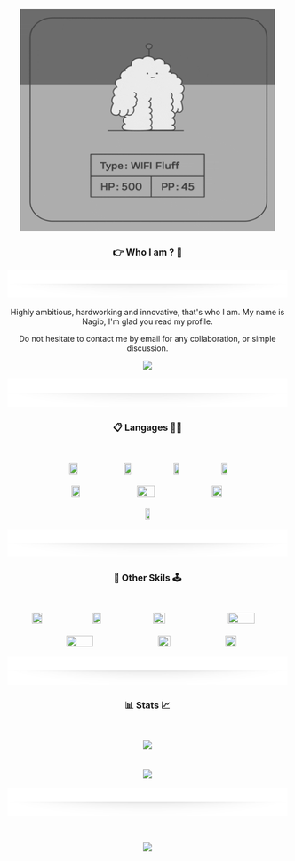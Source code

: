 <!-- Gif-->
<p align="center">
    <kbd>
        <img width="460" height="400" src="./img/hi.gif"/>
    </kbd>
</p>
<!-- Gif end-->

<!--#################################################################-->
<h3 align="center">👉 Who I am  ? 🤏</h3>

<!-- Separator -->
<p align="center"><img width="960" height="50" src="./img/separator.png"/></p>
<!-- Separator end-->
<p align="center">
    Highly ambitious, hardworking and innovative, that's who I am. My name is Nagib, I'm glad you read my profile.
</p>

<p align="center">
    Do not hesitate to contact me by email for any collaboration, or simple 
    discussion.
</p>

<!-- Send email-->
<p align = "center">
    <a href="mailto:Nagib.Lakhdari.pro@gmail.com"><img width="20%" src="https://img.shields.io/badge/Contact%20Me-white?style=plastic&logo=gmail"/></a>
</p>
<!-- Send email end-->


<!-- Separator -->
<p align="center"><img width="960" height="50" src="./img/separator.png"/></p>
<!-- Separator end-->

<!--#################################################################-->
<h3 align="center">📋 Langages ✍🏼</h3>
<br>
<p align="center">
<!-- Html logo -->
    <img  width="17%" height="5%" src="https://img.shields.io/badge/HTML5-E34F26?style=for-the-badge&logo=html5&logoColor=white"/>ㅤ
<!-- Css logo -->
    <img  width="15%" height="5%" src="https://img.shields.io/badge/CSS3-1572B6?style=for-the-badge&logo=css3&logoColor=white"/>ㅤ
<!-- Golang logo -->
    <img  width="13%" height="5%" src="https://img.shields.io/badge/Go-00ADD8?style=for-the-badge&logo=go&logoColor=white"/>ㅤ
<!-- c++ logo -->
    <img  width="15%" height="1%" src="https://img.shields.io/badge/C%2B%2B-00599C?style=for-the-badge&logo=c%2B%2B&logoColor=white"/>
    <br>  <br>
<!-- Swift logo -->
    <img  width="17%" height="5%" src="https://img.shields.io/badge/Swift-FA7343?style=for-the-badge&logo=swift&logoColor=white"/> ㅤ
<!-- Js logo -->
    <img  width="25%" height="5%" src="https://img.shields.io/badge/JavaScript-323330?style=for-the-badge&logo=javascript&logoColor=F7DF1E"/>ㅤ
<!-- Python logo -->
    <img  width="19%" height="5%" src="https://img.shields.io/badge/Python-FFD43B?style=for-the-badge&logo=python&logoColor=blue"/>
      <br>  <br>
<!-- Sql logo -->
    <img  width="13%" height="5%" src="https://img.shields.io/badge/Sql-0000FF?style=for-the-badge&logo=sqlite&logoColor=white"/>

</p>

<!--#################################################################-->

<!-- Separator -->
<p align="center"><img width="960" height="50" src="./img/separator.png"/></p>
<!-- Separator end-->

<h3 align="center">📯 Other Skils 🕹️</h3>
<br>
<p align="center">
<!-- C4d logo -->
    <img  width="19%" height="5%" src="https://img.shields.io/badge/Cinema 4D-4f26e3?style=for-the-badge&logo=Cinema4d&logoColor=white"/>ㅤ
<!-- Blender logo -->
    <img  width="17%" height="5%" src="https://img.shields.io/badge/Blender-cc8400?style=for-the-badge&logo=Blender&logoColor=white"/>ㅤ
<!-- V logo -->
    <img  width="21%" height="5%" src="https://img.shields.io/badge/Sony Vegas-336BFF?style=for-the-badge&logo=v&logoColor=white"/>ㅤ
<!-- Aeft logo -->
    <img  width="31%" height="1%" src="https://img.shields.io/badge/Adobe%20After%20Effect-1E409B?style=for-the-badge&logo=adobe&logoColor=white"/>
    <br>  <br>
<!-- Adpht logo -->
    <img  width="31%" height="5%" src="https://img.shields.io/badge/Adobe after effect-1E409B?style=for-the-badge&logo=Adobe%20photoshop&logoColor=white"/> ㅤ
<!-- Sketch logo -->
    <img  width="21%" height="5%" src="https://img.shields.io/badge/sketchbook-E68B1D?style=for-the-badge&logo=r&logoColor=white"/>ㅤ
<!-- ProC logo -->
    <img  width="20%" height="5%" src="https://img.shields.io/badge/ProCreate-9F16AA?style=for-the-badge&logo=r&logoColor=white"/>
</p>

<!--#################################################################-->

<!-- Separator -->
<p align="center"><img width="960" height="50" src="./img/separator.png"/></p>
<!-- Separator end-->

<h3 font-size="10%" align="center">📊 Stats 📈</h3>
<br>

<p align = "center"> 
    <img src="https://github-readme-stats.vercel.app/api/top-langs/?username=Naywvi&layout=compact"/>
    <br><br><br>
    <img src="https://github-readme-streak-stats.herokuapp.com/?user=Naywvi&show_icons=true&locale=en&layout=compact&theme=dark&line_height=0&hide_border=true"/>
    <!-- Separator -->
    <p align="center"><img width="960" height="50" src="./img/separator.png"/></p>
    <!-- Separator end-->
    <br> 
</p>
<p align="center">
<img  width="30%" src="https://www.icegif.com/wp-content/uploads/icegif-1436.gif"/>
</p>